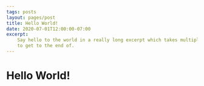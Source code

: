 ```yaml
---
tags: posts
layout: pages/post
title: Hello World!
date: 2020-07-01T12:00:00-07:00
excerpt:
    Say hello to the world in a really long excerpt which takes multiple lines
    to get to the end of.
---
```


# Hello World!
